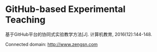 # GitHub-based Experimental Teaching

基于GitHub平台的协同式实验教学方法[J]. 计算机教育, 2016(12):144-148.

Connected domain: http://www.zengsn.com
